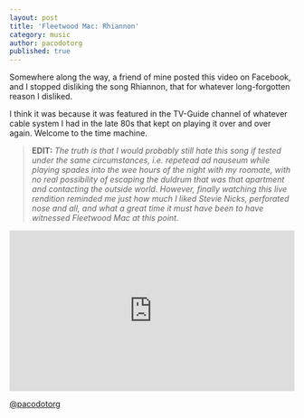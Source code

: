 ```yaml
---
layout: post
title: 'Fleetwood Mac: Rhiannon'
category: music
author: pacodotorg
published: true
---
```


Somewhere along the way, a friend of mine posted this video on Facebook, and I stopped disliking the song Rhiannon, that for whatever long-forgotten reason I disliked.

I think it was because it was featured in the TV-Guide channel of whatever cable system I had in the late 80s that kept on playing it over and over again. Welcome to the time machine.

> **EDIT:** _The truth is that I would probably still hate this song if tested under the same circumstances, i.e. repetead ad nauseum while playing spades into the wee hours of the night with my roomate, with no real possibility of escaping the duldrum that was that apartment and contacting the outside world. However, finally watching this live rendition reminded me just how much I liked Stevie Nicks, perforated nose and all, and what a great time it must have been to have witnessed Fleetwood Mac at this point._

<style>.embed-container { position: relative; padding-bottom: 56.25%; height: 0; overflow: hidden; max-width: 100%; } .embed-container iframe, .embed-container object, .embed-container embed { position: absolute; top: 0; left: 0; width: 100%; height: 100%; }</style><div class='embed-container'><iframe src='https://www.youtube.com/embed/IT1q7L4QA0A' frameborder='0' allowfullscreen></iframe></div>

[@pacodotorg](https://twitter.com/pacodotorg)
